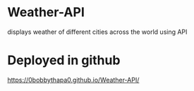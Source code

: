 # Weather-API
displays weather of different cities across the world using API

# Deployed in github
https://0bobbythapa0.github.io/Weather-API/
